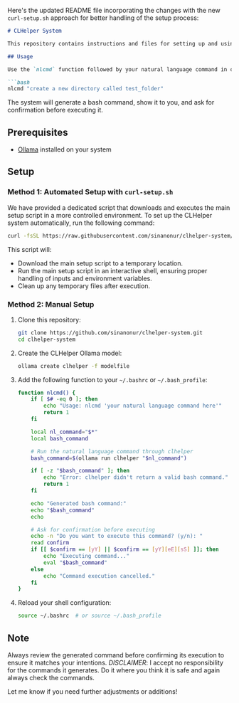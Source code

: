 Here's the updated README file incorporating the changes with the new `curl-setup.sh` approach for better handling of the setup process:

```markdown
# CLHelper System

This repository contains instructions and files for setting up and using the CLHelper system, a command-line helper based on the Ollama AI model.

## Usage

Use the `nlcmd` function followed by your natural language command in quotes:

```bash
nlcmd "create a new directory called test_folder"
```

The system will generate a bash command, show it to you, and ask for confirmation before executing it.


## Prerequisites

- [Ollama](https://ollama.ai/) installed on your system

## Setup

### Method 1: Automated Setup with `curl-setup.sh`

We have provided a dedicated script that downloads and executes the main setup script in a more controlled environment. To set up the CLHelper system automatically, run the following command:

```bash
curl -fsSL https://raw.githubusercontent.com/sinanonur/clhelper-system/refs/heads/main/curl-setup.sh | bash
```

This script will:
- Download the main setup script to a temporary location.
- Run the main setup script in an interactive shell, ensuring proper handling of inputs and environment variables.
- Clean up any temporary files after execution.

### Method 2: Manual Setup

1. Clone this repository:
   ```bash
   git clone https://github.com/sinanonur/clhelper-system.git
   cd clhelper-system
   ```

2. Create the CLHelper Ollama model:
   ```bash
   ollama create clhelper -f modelfile
   ```

3. Add the following function to your `~/.bashrc` or `~/.bash_profile`:

   ```bash
   function nlcmd() {
       if [ $# -eq 0 ]; then
           echo "Usage: nlcmd 'your natural language command here'"
           return 1
       fi

       local nl_command="$*"
       local bash_command

       # Run the natural language command through clhelper
       bash_command=$(ollama run clhelper "$nl_command")

       if [ -z "$bash_command" ]; then
           echo "Error: clhelper didn't return a valid bash command."
           return 1
       fi

       echo "Generated bash command:"
       echo "$bash_command"
       echo

       # Ask for confirmation before executing
       echo -n "Do you want to execute this command? (y/n): "
       read confirm
       if [[ $confirm == [yY] || $confirm == [yY][eE][sS] ]]; then
           echo "Executing command..."
           eval "$bash_command"
       else
           echo "Command execution cancelled."
       fi
   }
   ```

4. Reload your shell configuration:
   ```bash
   source ~/.bashrc  # or source ~/.bash_profile
   ```


## Note

Always review the generated command before confirming its execution to ensure it matches your intentions.
*DISCLAIMER*: I accept no responsibility for the commands it generates. Do it where you think it is safe and again always check the commands.

Let me know if you need further adjustments or additions!